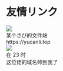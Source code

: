 # 友情リンク

<style>
  .friend-card {
    text-decoration: none !important;
    border-bottom: none !important;
  }
  .friend-card:hover, 
  .friend-card:focus {
    text-decoration: none !important;
    box-shadow: 0 1px 3px rgba(0,0,0,0.1) !important;
  }
  .friend-card * {
    text-decoration: none !important;
  }
</style>

<div class="grid grid-cols-1 md:grid-cols-2 gap-3 mt-4">

  <!-- 卡片1 -->
<!--  <a href="https://xxxx" target="_blank" class="friend-card card-base p-3">
    <div class="flex items-center gap-2">
      <img src="https://xxxx/favicon.ico" alt="xxxx" class="w-5 h-5 rounded">
      <div>
        <div class="font-bold text-sm leading-tight">xxxx</div>
        <div class="text-xs text-gray-500 mt-0.5 truncate">https://xxxx</div>
      </div>
    </div>
  </a>  -->
  
  
   <!-- yucanli -->
  <a href="https://yucanli.top" target="_blank" class="friend-card card-base p-3">
    <div class="flex items-center gap-2">
      <img src="https://img.yucanli.top/sever%20cloud.png" class="w-5 h-5 rounded">
      <div>
        <div class="font-bold text-sm leading-tight">某个さび的文件站</div>
        <div class="text-xs text-gray-500 mt-0.5 truncate">https://yucanli.top</div>
      </div>
    </div>
  </a>
  
   <!-- 123 -->
  <a href="https://23h.at/" target="_blank" class="friend-card card-base p-3">
    <div class="flex items-center gap-2">
      <img src="https://23h.at/_astro/avatar.DMUM_JS7_DnUBs.webp" class="w-5 h-5 rounded">
      <div>
        <div class="font-bold text-sm leading-tight">在 23 时</div>
        <div class="text-xs text-gray-500 mt-0.5 truncate">这位佬的域名帅到我了</div>
      </div>
    </div>
  </a>

</div>